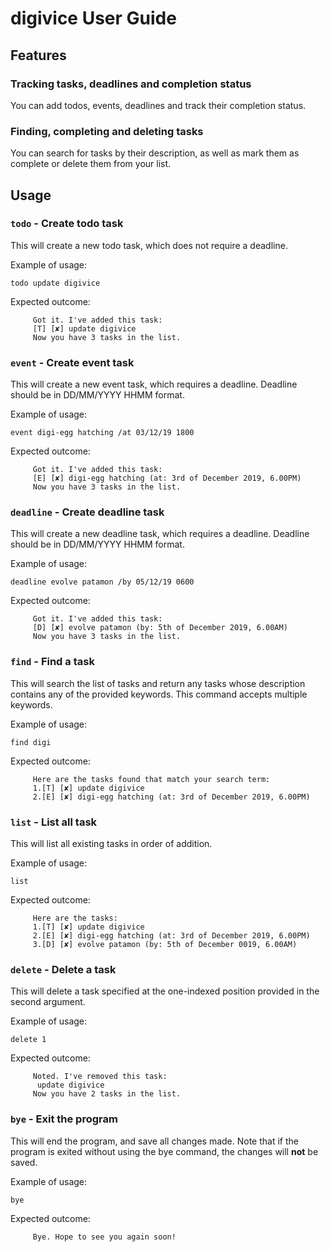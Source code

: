 # digivice User Guide

## Features 

### Tracking tasks, deadlines and completion status
You can add todos, events, deadlines and track their completion status.


### Finding, completing and deleting tasks
You can search for tasks by their description, as well as mark them as complete or delete them from your list.


## Usage

### `todo` - Create todo task

This will create a new todo task, which does not require a deadline.

Example of usage: 

`todo update digivice`

Expected outcome:

```   
     Got it. I've added this task:
     [T] [✘] update digivice
     Now you have 3 tasks in the list.
```

### `event` - Create event task

This will create a new event task, which requires a deadline. Deadline should be in DD/MM/YYYY HHMM format.

Example of usage: 

`event digi-egg hatching /at 03/12/19 1800`

Expected outcome:

```   
     Got it. I've added this task:
     [E] [✘] digi-egg hatching (at: 3rd of December 2019, 6.00PM)
     Now you have 3 tasks in the list.
```

### `deadline` - Create deadline task

This will create a new deadline task, which requires a deadline. Deadline should be in DD/MM/YYYY HHMM format.

Example of usage: 

`deadline evolve patamon /by 05/12/19 0600`

Expected outcome:

```   
     Got it. I've added this task:
     [D] [✘] evolve patamon (by: 5th of December 2019, 6.00AM)
     Now you have 3 tasks in the list.
```
### `find` - Find a task

This will search the list of tasks and return any tasks whose description
contains any of the provided keywords. This command accepts multiple keywords.

Example of usage: 

`find digi`

Expected outcome:

```   
     Here are the tasks found that match your search term:
     1.[T] [✘] update digivice
     2.[E] [✘] digi-egg hatching (at: 3rd of December 2019, 6.00PM)
```

### `list` - List all task

This will list all existing tasks in order of addition.

Example of usage: 

`list`

Expected outcome:

```   
     Here are the tasks:
     1.[T] [✘] update digivice
     2.[E] [✘] digi-egg hatching (at: 3rd of December 2019, 6.00PM)
     3.[D] [✘] evolve patamon (by: 5th of December 0019, 6.00AM)
```

### `delete` - Delete a task

This will delete a task specified at the one-indexed position provided in the second argument.

Example of usage: 

`delete 1`

Expected outcome:

```   
     Noted. I've removed this task:
      update digivice
     Now you have 2 tasks in the list.
```

### `bye` - Exit the program

This will end the program, and save all changes made. Note that if the program is exited
without using the bye command, the changes will __not__ be saved.

Example of usage: 

`bye`

Expected outcome:

```   
     Bye. Hope to see you again soon!
```